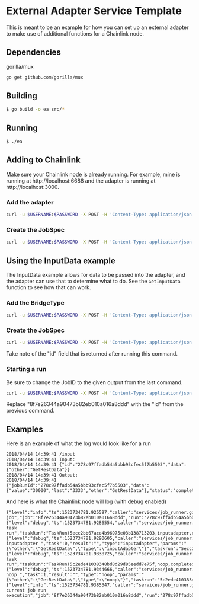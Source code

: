 # External Adapter Service Template

This is meant to be an example for how you can set up an external adapter to make use of additional functions for a Chainlink node.

## Dependencies

gorilla/mux

```bash
go get github.com/gorilla/mux
```

## Building

```bash
$ go build -o ea src/*
```

## Running

```bash
$ ./ea
```

## Adding to Chainlink

Make sure your Chainlink node is already running. For example, mine is running at http://localhost:6688 and the adapter is running at http://localhost:3000.

### Add the adapter

```bash
curl -u $USERNAME:$PASSWORD -X POST -H 'Content-Type: application/json' -d '{"name":"ea","url":"http://localhost:3000/"}' http://localhost:6688/v2/bridge_types
```

### Create the JobSpec

```bash
curl -u $USERNAME:$PASSWORD -X POST -H 'Content-Type: application/json' -d '{"initiators":[{"type":"web"}],"tasks":[{"type":"ea"}]}' http://localhost:6688/v2/specs
```

## Using the InputData example

The InputData example allows for data to be passed into the adapter, and the adapter can use that to determine what to do. See the `GetInputData` function to see how that can work.

### Add the BridgeType

```bash
curl -u $USERNAME:$PASSWORD -X POST -H 'Content-Type: application/json' -d '{"name":"inputAdapter","url":"http://localhost:3000/input"}' http://localhost:6688/v2/bridge_types
```

### Create the JobSpec

```bash
curl -u $USERNAME:$PASSWORD -X POST -H 'Content-Type: application/json' -d '{"initiators":[{"type":"web"}],"tasks":[{"type":"inputAdapter"},{"type":"noop"}]}' http://localhost:6688/v2/specs
```

Take note of the "id" field that is returned after running this command.

### Starting a run

Be sure to change the JobID to the given output from the last command.

```bash
curl -u $USERNAME:$PASSWORD -X POST -H 'Content-Type: application/json' -d '{"other": "GetRestData"}' http://localhost:6688/v2/specs/8f7e26344a90473b82eb010a016a8ddd/runs
```

Replace "8f7e26344a90473b82eb010a016a8ddd" with the "id" from the previous command.

## Examples

Here is an example of what the log would look like for a run

```shell
2018/04/14 14:39:41 /input
2018/04/14 14:39:41 Input:
2018/04/14 14:39:41 {"id":"278c97ffadb54a5bbb93cfec5f7b5503","data":{"other":"GetRestData"}}
2018/04/14 14:39:41 Output:
2018/04/14 14:39:41 {"jobRunId":"278c97ffadb54a5bbb93cfec5f7b5503","data":{"value":"30000","last":"3333","other":"GetRestData"},"status":"completed","error":null,"pending":false}
```

And here is what the Chainlink node will log (with debug enabled)

```shell
{"level":"info","ts":1523734781.925597,"caller":"services/job_runner.go:79","msg":"Starting job","job":"8f7e26344a90473b82eb010a016a8ddd","run":"278c97ffadb54a5bbb93cfec5f7b5503","status":"in_progress"}
{"level":"debug","ts":1523734781.9286554,"caller":"services/job_runner.go:114","msg":"Produced task run","taskRun":"TaskRun(5ecc2bb67ace4b96975e03b138713203,inputadapter,completed,)"}
{"level":"debug","ts":1523734781.9290605,"caller":"services/job_runner.go:115","msg":"Task inputadapter ","task":0,"result":"","type":"inputadapter","params":"{\"other\":\"GetRestData\",\"type\":\"inputAdapter\"}","taskrun":"5ecc2bb67ace4b96975e03b138713203","status":""}
{"level":"debug","ts":1523734781.9338725,"caller":"services/job_runner.go:114","msg":"Produced task run","taskRun":"TaskRun(5c2ede41038348bd8d29d85eedd7e75f,noop,completed,)"}
{"level":"debug","ts":1523734781.9344666,"caller":"services/job_runner.go:115","msg":"Task noop ","task":1,"result":"","type":"noop","params":"{\"other\":\"GetRestData\",\"type\":\"noop\"}","taskrun":"5c2ede41038348bd8d29d85eedd7e75f","status":""}
{"level":"info","ts":1523734781.9385347,"caller":"services/job_runner.go:109","msg":"Finished current job run execution","job":"8f7e26344a90473b82eb010a016a8ddd","run":"278c97ffadb54a5bbb93cfec5f7b5503","status":"completed"}
```